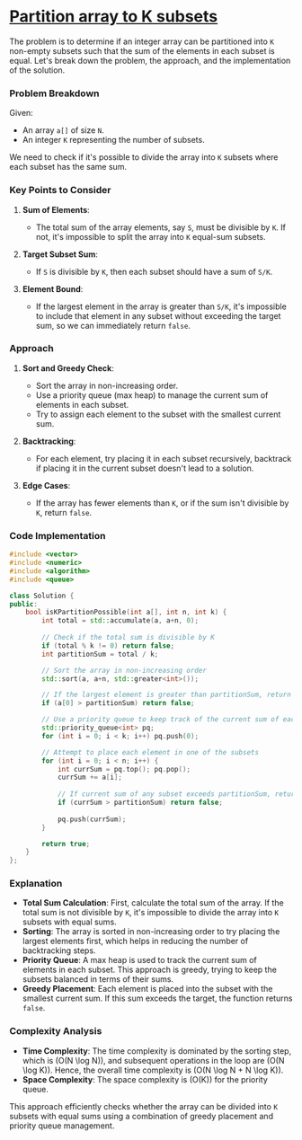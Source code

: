 # [Partition array to K subsets](https://www.geeksforgeeks.org/problems/partition-array-to-k-subsets/1)

The problem is to determine if an integer array can be partitioned into `K` non-empty subsets such that the sum of the elements in each subset is equal. Let's break down the problem, the approach, and the implementation of the solution.

### Problem Breakdown

Given:
- An array `a[]` of size `N`.
- An integer `K` representing the number of subsets.

We need to check if it's possible to divide the array into `K` subsets where each subset has the same sum.

### Key Points to Consider

1. **Sum of Elements**:
   - The total sum of the array elements, say `S`, must be divisible by `K`. If not, it's impossible to split the array into `K` equal-sum subsets.

2. **Target Subset Sum**:
   - If `S` is divisible by `K`, then each subset should have a sum of `S/K`.

3. **Element Bound**:
   - If the largest element in the array is greater than `S/K`, it's impossible to include that element in any subset without exceeding the target sum, so we can immediately return `false`.

### Approach

1. **Sort and Greedy Check**:
   - Sort the array in non-increasing order.
   - Use a priority queue (max heap) to manage the current sum of elements in each subset.
   - Try to assign each element to the subset with the smallest current sum.

2. **Backtracking**:
   - For each element, try placing it in each subset recursively, backtrack if placing it in the current subset doesn't lead to a solution.

3. **Edge Cases**:
   - If the array has fewer elements than `K`, or if the sum isn't divisible by `K`, return `false`.

### Code Implementation

```cpp
#include <vector>
#include <numeric>
#include <algorithm>
#include <queue>

class Solution {
public:
    bool isKPartitionPossible(int a[], int n, int k) {
        int total = std::accumulate(a, a+n, 0);
        
        // Check if the total sum is divisible by K
        if (total % k != 0) return false;
        int partitionSum = total / k;

        // Sort the array in non-increasing order
        std::sort(a, a+n, std::greater<int>());

        // If the largest element is greater than partitionSum, return false
        if (a[0] > partitionSum) return false;

        // Use a priority queue to keep track of the current sum of each subset
        std::priority_queue<int> pq;
        for (int i = 0; i < k; i++) pq.push(0);

        // Attempt to place each element in one of the subsets
        for (int i = 0; i < n; i++) {
            int currSum = pq.top(); pq.pop();
            currSum += a[i];
            
            // If current sum of any subset exceeds partitionSum, return false
            if (currSum > partitionSum) return false;
            
            pq.push(currSum);
        }

        return true;
    }
};
```

### Explanation

- **Total Sum Calculation**: First, calculate the total sum of the array. If the total sum is not divisible by `K`, it's impossible to divide the array into `K` subsets with equal sums.
- **Sorting**: The array is sorted in non-increasing order to try placing the largest elements first, which helps in reducing the number of backtracking steps.
- **Priority Queue**: A max heap is used to track the current sum of elements in each subset. This approach is greedy, trying to keep the subsets balanced in terms of their sums.
- **Greedy Placement**: Each element is placed into the subset with the smallest current sum. If this sum exceeds the target, the function returns `false`.

### Complexity Analysis

- **Time Complexity**: The time complexity is dominated by the sorting step, which is \(O(N \log N)\), and subsequent operations in the loop are \(O(N \log K)\). Hence, the overall time complexity is \(O(N \log N + N \log K)\).
- **Space Complexity**: The space complexity is \(O(K)\) for the priority queue.

This approach efficiently checks whether the array can be divided into `K` subsets with equal sums using a combination of greedy placement and priority queue management.
